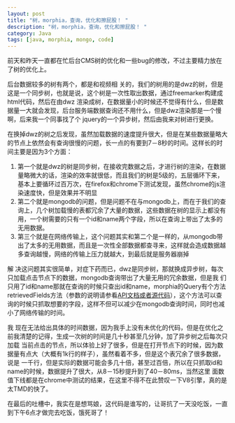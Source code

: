 ```yaml
---
layout: post
title: "树，morphia，查询，优化和擦屁股！ "
description: "树，morphia，查询，优化和擦屁股！ "
category: Java
tags: [java, morphia, mongo, code]
---
```



前天和昨天一直都在忙后台CMS树的优化和一些bug的修改，不过主要精力放在了树的优化上。

后台数据较多的树有两个，都是和视频相 关的，我们的树用的是dwz的树，但是这是一个同步树，也就是说，这个树是一次性取出数据，通过freemarker构建成html代码，然后在由dwz 渲染成树，在数据量小的时候还不觉得有什么，但是数据量一大就会发现，后台服务端数据查询还不用什么，但是dwz渲染那是一个慢啊，后来我一个同事找了个 jquery的一个异步树，然后由我来对树进行更换。

在换掉dwz的树之后发现，虽然加载数据的速度提升很大，但是在某些数据量略大的节点上依然会有查询很慢的问题，长一点的有要到7－8秒的时间。这样长的时间主要是因为3个方面：

1. 第一个就是dwz的树是同步树，在接收完数据之后，才进行树的渲染，在数据量略微大的话，渲染的效率就很低，而且我们的树是5级的，五层循环下来，基本上要循环过百万次，在firefox和chrome下测试发现，虽然chrome的js渲染速度快，但是效果并不明显
2. 第二个就是mongodb的问题，但是问题不在与mongodb上，而在于我们的查询上，几个树加载慢的表都冗余了大量的数据，这些数据在树的显示上都没有用，一个树需要的只有一个id和name两个字段，所以在查询上带出了太多的无用数据。
3. 第三个就是在网络传输上，这个问题其实和第二个是一样的，从mongodb带出了太多的无用数据，而且是一次性全部数据都查寻来，这样就会造成数据越多查询越慢，网络的传输上压力就越大，到最后就是服务器崩掉

解 决这问题其实很简单，对症下药而已，dwz是同步树，那就换成异步树，每次只加载点击节点下的数据，mongodb查询带出了大量无用的冗余数据，但是我 们只用了id和name那就在查询的时候只查出id和name，morphia的Query有个方法retrievedFields方法（参数的说明请参看[API文档或者源代码](http://code.google.com/p/morphia/)），这个方法可以查询的时候只抓取想要的字段，这样不但可以减少在mongodb查询时间，同时也减小了网络传输的时间。

我 现在无法给出具体的时间数据，因为我手上没有未优化的代码，但是在优化之前我清楚的记得，生成一次树的时间是几十秒甚至几分钟，加了异步树之后每次只加载 当前点击的节点，所以体验上好了很多，但是在打开节点下的时候，因为数据量有点大（大概有1k行的样子），虽然看着不多，但是这个表冗余了很多数据，说是 一千行，但是实际的数据可能会多几十倍，甚至过百倍，所以在只抓取id和name的时候，数据提升了很大，从8－15秒提升到了40－80ms，当然这里 面数值下线都是在chrome中测试的结果，在这里不得不在此赞叹一下V8引擎，真的是太TMD的快了。

在最后的吐槽中，我实在是想骂娘，这代码是谁写的，让哥抗了一天没吃饭，一直到下午6点才做完去吃饭，饿死哥了！

